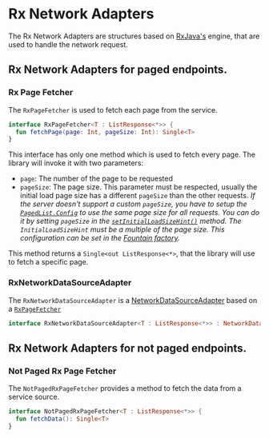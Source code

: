 # Rx Network Adapters

The Rx Network Adapters are structures based on [RxJava's](https://github.com/ReactiveX/RxJava) engine, that are used to handle the network request.

## Rx Network Adapters for paged endpoints.

### Rx Page Fetcher
The `RxPageFetcher` is used to fetch each page from the service.

```kotlin
interface RxPageFetcher<T : ListResponse<*>> {
  fun fetchPage(page: Int, pageSize: Int): Single<T>
}
```

This interface has only one method which is used to fetch every page.
The library will invoke it with two parameters: 
- `page`: The number of the page to be requested
- `pageSize`: The page size.
This parameter must be respected, usually the initial load page size has a different `pageSize` than the other requests.
*If the server doesn't support a custom `pageSize`, you have to setup the [`PagedList.Config`](https://developer.android.com/reference/android/arch/paging/PagedList.Config.html) to use the same page size for all requests.
You can do it by setting `pageSize` in the [`setInitialLoadSizeHint()`](https://developer.android.com/reference/android/arch/paging/PagedList.Config.html#initialLoadSizeHint) method.
The `InitialLoadSizeHint` must be a multiple of the page size.
This configuration can be set in the [Fountain factory](FountainRxs.md).*

This method returns a `Single<out ListResponse<*>`, that the library will use to fetch a specific page.

### RxNetworkDataSourceAdapter
The `RxNetworkDataSourceAdapter` is a [NetworkDataSourceAdapter](NetworkDataSourceAdapter.md) based on a [`RxPageFetcher`](#rx-page-fetcher) 

```kotlin
interface RxNetworkDataSourceAdapter<T : ListResponse<*>> : NetworkDataSourceAdapter<RxPageFetcher<T>>
```

## Rx Network Adapters for not paged endpoints.

### Not Paged Rx Page Fetcher

The `NotPagedRxPageFetcher` provides a method to fetch the data from a service source.

```kotlin
interface NotPagedRxPageFetcher<T : ListResponse<*>> {
  fun fetchData(): Single<T>
}
```
